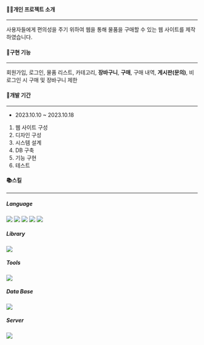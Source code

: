<h4>👨‍🦲개인 프로젝트 소개</h4>
<hr color='#D5D5D5'>
사용자들에게 편의성을 주기 위하여 웹을 통해 물품을 구매할 수 있는 웹 사이트를 제작하였습니다.

<h4>📓구현 기능</h4>
<hr color='#D5D5D5'>
회원가입, 로그인, 물품 리스트, 카테고리, 
<b>장바구니</b>, <b>구매</b>, 구매 내역, <b>게시판(문의)</b>, 
비로그인 시 구매 및 장바구니 제한

<h4>📅개발 기간</h4>
<hr color='#D5D5D5'>
<ul>
  <li>2023.10.10 ~ 2023.10.18</li>
</ul>
<ol>
  <li>웹 사이트 구성</li>
  <li>디자인 구성</li>
  <li>시스템 설계</li>
  <li>DB 구축</li>
  <li>기능 구현</li>
  <li>테스트</li>
</ol>

<h4>📚스킬</h4>
<hr color='#D5D5D5'>
<div>
<h5>Language</h5>
<img src="https://img.shields.io/badge/java-007396?style=for-the-badge&logo=OpenJDK&logoColor=white">
<img src="https://img.shields.io/badge/Jsp-e76f00?style=for-the-badge&logo=Jsp&logoColor=white">
<img src="https://img.shields.io/badge/JavaScript-F7DF1E?style=for-the-badge&logo=JavaScript&logoColor=white"/>
<img src="https://img.shields.io/badge/HTML5-E34F26?style=for-the-badge&logo=html5&logoColor=white"/>
<img src="https://img.shields.io/badge/CSS3-1572B6?style=for-the-badge&logo=css3&logoColor=white"/>
</div>
<div>
<h5>Library</h5>
<img src="https://img.shields.io/badge/jQuery-0769AD?style=for-the-badge&logo=jquery&logoColor=white"/>
</div>
<h5>Tools</h5>
<img src="https://img.shields.io/badge/Eclipse%20IDE-2C2255.svg?&style=for-the-badge&logo=Eclipse%20IDE&logoColor=white">
<h5>Data Base</h5>
<img src="https://img.shields.io/badge/Oracle-F80000?style=for-the-badge&logo=oracle&logoColor=black"/>
<h5>Server</h5>
<img src="https://img.shields.io/badge/apachetomcat-F8DC75?style=for-the-badge&logo=apachetomcat&logoColor=black"> 

